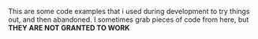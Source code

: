 This are some code examples that i used during development to try things out, and then abandoned. I sometimes grab pieces of code from here, but **THEY ARE NOT GRANTED TO WORK**
